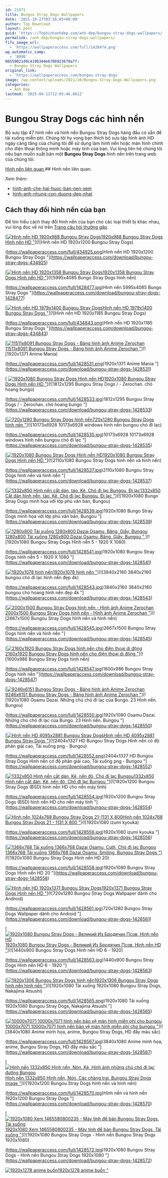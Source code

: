 ```yaml
---
id: 21071
title: Bungou Stray Dogs Wallpapers
date: '2021-10-27T03:26:05+00:00'
author: Top Download
layout: post
guid: 'https://Tophinhanhdep.com/anh-dep/bungou-stray-dogs-wallpapers/'
permalink: /anh-dep/bungou-stray-dogs-wallpapers/
fifu_image_url:
  - 'https://wallpaperaccess.com/full/1428474.png'
wp_automatic_camp:
  - '8098'
06559021d9c419b344e670b923670a7f:
  - Bungou Stray Dogs Wallpapers
original_link:
  - 'https://wallpaperaccess.com/bungou-stray-dogs'
image: /wp-content/uploads/2021/10/Bungou-Stray-Dogs-Wallpapers.png
categories:
  - Ảnh Đẹp
lastmod: '2025-04-11T12:05:46.061Z'
---
```

# Bungou Stray Dogs các hình nền

Bộ sưu tập 47 hình nền và hình nền Bungou Stray Dogs hàng đầu có sẵn để tải xuống miễn phí. Chúng tôi hy vọng bạn thích bộ sưu tập hình ảnh HD ngày càng tăng của chúng tôi để sử dụng làm hình nền hoặc màn hình chính cho điện thoại thông minh hoặc máy tính của bạn. Vui lòng liên hệ chúng tôi nếu bạn muốn xuất bản một **Bungou Stray Dogs** hình nền trên trang web của chúng tôi.

[Hình nền liên quan ](#related) ## Hình nền liên quan.

   
 Xem thêm:

   
- [hinh-anh-che-hai-huoc-ban-nen-xem](https://tophinhanhdep.com/anh-che/hinh-anh-che-hai-huoc-ban-nen-xem/)
- [hinh-anh-nhung-con-duong-dep-nhat](https://tophinhanhdep.com/hinh-nen-dep/hinh-anh-nhung-con-duong-dep-nhat/)

## Cách thay đổi hình nền của bạn

Để tìm hiểu cách thay đổi hình nền của bạn cho các loại thiết bị khác nhau, vui lòng đọc về nó trên [Trang câu hỏi thường gặp](https://tophinhanhdep.com/faq/).

  
[[![Hình nền HD 1920x988 Bungou Stray Dogs](https://wallpaperaccess.com/full/1428474.png)1920x988 Bungou Stray Dogs Hình nền HD "](https://wallpaperaccess.com/download/bungou-stray-dogs-1428474)](![Hình nền HD 1920x1200 Bungou Stray Dogs)

(https://wallpaperaccess.com/full/434925.png)Hình nền HD 1920x1200 Bungou Stray Dogs "](https://wallpaperaccess.com/download/bungou-stray-dogs-434925)

[[![Hình nền HD 1920x1358 Bungou Stray Dogs](https://wallpaperaccess.com/full/1428476.png)1920x1358 Bungou Stray Dogs Hình nền HD "](https://wallpaperaccess.com/download/bungou-stray-dogs-1428476)](![5995x4085 Bungo Stray Dogs hình nền)

(https://wallpaperaccess.com/full/1428477.jpg)Hình nền 5995x4085 Bungo Stray Dogs "](https://wallpaperaccess.com/download/bungou-stray-dogs-1428477)

[[![Hình nền HD 1979x1400 Bungou Stray Dogs](https://wallpaperaccess.com/full/434824.png)Hình nền HD 1979x1400 Bungou Stray Dogs "](https://wallpaperaccess.com/download/bungou-stray-dogs-434824)](![Hình nền HD 1920x1185 Bungou Stray Dogs)

(https://wallpaperaccess.com/full/434843.png)Hình nền HD 1920x1185 Bungou Stray Dogs "](https://wallpaperaccess.com/download/bungou-stray-dogs-434843)

[[![11511x8091 Bungou Stray Dogs - Bảng hình ảnh Anime Zerochan](https://wallpaperaccess.com/full/1428480.jpg)11511x8091 Bungou Stray Dogs - Bảng hình ảnh Anime Zerochan "](https://wallpaperaccess.com/download/bungou-stray-dogs-1428480)](![1920x1371 Anime Mania)

(https://wallpaperaccess.com/full/1428531.png)1920x1371 Anime Mania "](https://wallpaperaccess.com/download/bungou-stray-dogs-1428531)

[ [![1920x1080 Bungou Stray Dogs Hình nền HD](https://wallpaperaccess.com/full/1428532.png)1920x1080 Bungou Stray Dogs Hình nền HD "](https://wallpaperaccess.com/download/bungou-stray-dogs-1428532)](![1812x1295 Bungou Stray Dogs / - Zerochan.  chó hoang bungo)

(https://wallpaperaccess.com/full/1428533.jpg)1812x1295 Bungou Stray Dogs / - Zerochan. chó hoang bungo "](https://wallpaperaccess.com/download/bungou-stray-dogs-1428533)

[[![720x1280 Bungou Stray Dogs hình nền](https://wallpaperaccess.com/full/1428534.jpg)720x1280 Bungou Stray Dogs hình nền "](https://wallpaperaccess.com/download/bungou-stray-dogs-1428534)](![10173x6928 10173x6928 windows hình nền bungou chó đi lạc)

(https://wallpaperaccess.com/full/1428535.jpg)10173x6928 10173x6928 windows hình nền bungou chó đi lạc "](https://wallpaperaccess.com/download/bungou-stray-dogs-1428535)

[[![1920x1080 Bungou Stray Dogs Hình nền HD](https://wallpaperaccess.com/full/1428536.jpg)1920x1080 Bungou Stray Dogs Hình nền HD "](https://wallpaperaccess.com/download/bungou-stray-dogs-1428536)](![2110x1080 Bungou Stray Dogs hình nền và hình nền)

(https://wallpaperaccess.com/full/1428537.jpg)2110x1080 Bungou Stray Dogs hình nền và hình nền "](https://wallpaperaccess.com/download/bungou-stray-dogs-1428537)

[[![1332x850 Hình nền cắt dán, táo, Kẻ, Chó đi lạc Bungou, Đi lạc](https://wallpaperaccess.com/full/1428538.jpg)1332x850 Cắt dán hình nền, táo, Kẻ, Chó đi lạc Bungou, Đi lạc "](https://wallpaperaccess.com/download/bungou-stray-dogs-1428538)](![1920x1080 Bungo Stray Dogs minh họa với lớp phủ văn bản, Bungou)

(https://wallpaperaccess.com/full/1428539.jpg)1920x1080 Bungo Stray Dogs minh họa với lớp phủ văn bản, Bungou "](https://wallpaperaccess.com/download/bungou-stray-dogs-1428539)

[[![1280x800 Tải xuống 1280x800 Dazai Osamu, Băng, Giấy, Bungou](https://wallpaperaccess.com/full/1428540.jpg)1280x800 Tải xuống 1280x800 Dazai Osamu, Băng, Giấy, Bungou " ](https://wallpaperaccess.com/download/bungou-stray-dogs-1428540)](![1920x1080 Bungou Stray Dogs Hình nền 5 - 1920 X 1080)

(https://wallpaperaccess.com/full/1428541.jpg)1920x1080 Bungou Stray Dogs hình nền 5 - 1920 X 1080 "](https://wallpaperaccess.com/download/bungou-stray-dogs-1428541)

[[![1920x1078 hình nền](https://wallpaperaccess.com/full/1428542.png)1920x1078 hình nền "](https://wallpaperaccess.com/download/bungou-stray-dogs-1428542)](![3840x2160 3840x2160 bungou chó đi lạc hình nền đẹp 4k)

(https://wallpaperaccess.com/full/1428543.jpg)3840x2160 3840x2160 bungou chó hoang hình nền đẹp 4k "](https://wallpaperaccess.com/download/bungou-stray-dogs-1428543)

[[![2000x1500 Bungou Stray Dogs hình nền - Hình ảnh Anime Zerochan](https://wallpaperaccess.com/full/1428544.png)2000x1500 Bungou Stray Dogs hình nền - Hình ảnh Anime Zerochan "](https://wallpaperaccess.com/download/bungou-stray-dogs-1428544)](![2667x1500 Bungou Stray Dogs hình nền và hình nền)

(https://wallpaperaccess.com/full/1428545.jpg)2667x1500 Bungou Stray Dogs hình nền và hình nền "](https://wallpaperaccess.com/download/bungou-stray-dogs-1428545)

[[![2160x1920 Bungou Stray Dogs hình nền cho điện thoại di động](https://wallpaperaccess.com/full/1428546.jpg)2160x1920 Bungou Stray Dogs hình nền cho điện thoại di động "](https://wallpaperaccess.com/download/bungou-stray-dogs-1428546)](![1600x986 Bungou Stray Dogs hình nền)

(https://wallpaperaccess.com/full/1428547.jpg)1600x986 Bungou Stray Dogs hình nền "](https://wallpaperaccess.com/download/bungou-stray-dogs-1428547)

[[![9246x6151 Bungou Stray Dogs - Bảng hình ảnh Anime Zerochan](https://wallpaperaccess.com/full/1428549.jpg)9246x6151 Bungou Stray Dogs - Bảng hình ảnh Anime Zerochan "](https://wallpaperaccess.com/download/bungou-stray-dogs-1428549)](![1920x1080 Osamu Dazai.  Những chú chó đi lạc của Bungo.  23 Hình nền.  Bungou)

(https://wallpaperaccess.com/full/1428550.jpg)1920x1080 Osamu Dazai. Những chú chó đi lạc của Bungo. 23 Hình nền. Bungou "](https://wallpaperaccess.com/download/bungou-stray-dogs-1428550)

[[![Hình nền HD 4095x2881 Bungou Stray Dogs](https://wallpaperaccess.com/full/1428551.jpg)Hình nền HD 4095x2881 Bungou Stray Dogs "](https://wallpaperaccess.com/download/bungou-stray-dogs-1428551)](![2404x1327 HD Bungou Stray Dogs Hình nền có độ phân giải cao, Tải xuống png - Bungou)

(https://wallpaperaccess.com/full/1428552.png)2404x1327 HD Bungou Stray Dogs Hình nền có độ phân giải cao, Tải xuống png - Bungou "](https://wallpaperaccess.com/download/bungou-stray-dogs-1428552)

[[![1332x850 Hình nền cắt dán, Kẻ, nền đỏ, Chó đi lạc Bungou](https://wallpaperaccess.com/full/1428553.jpg)1332x850 Hình nền cắt dán, Kẻ, nền đỏ, Chó đi lạc Bungou "](https://wallpaperaccess.com/download/bungou-stray-dogs-1428553)](![1920x1200 Bungou Stray Dogs (BSD) hình nền HD cho nền máy tính)

(https://wallpaperaccess.com/full/1428554.jpg)1920x1200 Bungou Stray Dogs (BSD) hình nền HD cho nền máy tính "](https://wallpaperaccess.com/download/bungou-stray-dogs-1428554)

[[![Hình nền 1024x768 Bungou Stray Dogs 21-1131 X 800](https://wallpaperaccess.com/full/1428555.jpg)Hình nền 1024x768 Bungou Stray Dogs 21 - 1131 X 800 "](https://wallpaperaccess.com/download/bungou-stray-dogs-1428555)](![1920x1080 izumi kyouka)

(https://wallpaperaccess.com/full/1428556.jpg)1920x1080 izumi kyouka "](https://wallpaperaccess.com/download/bungou-stray-dogs-1428556)

[[![1366x768 Tải xuống 1366x768 Dazai Osamu, Cười, Chó đi lạc Bungou](https://wallpaperaccess.com/full/1428557.png)1366x768 Tải xuống 1366x768 Dazai Osamu, Smiling, Bungou Stray Dogs "](https://wallpaperaccess.com/download/bungou-stray-dogs-1428557)](![1920x1080 Bungou Stray Dogs Hình nền HD 20)

(https://wallpaperaccess.com/full/1428558.jpg)1920x1080 Bungou Stray Dogs Hình nền HD 20 "](https://wallpaperaccess.com/download/bungou-stray-dogs-1428558)

[[![Hình nền HD 1920x1371 Bungou Stray Dogs](https://wallpaperaccess.com/full/1428560.png)1920x1371 Bungou Stray Dogs Hình nền HD "](https://wallpaperaccess.com/download/bungou-stray-dogs-1428560)](![720x1280 Bungou Stray Dogs Wallpaper dành cho Android)

(https://wallpaperaccess.com/full/1428561.jpg)720x1280 Bungou Stray Dogs Wallpaper dành cho Android "](https://wallpaperaccess.com/download/bungou-stray-dogs-1428561)

[[![1920x1080 Bungou Stray Dogs - Великий Из Бродячих Псов, Hình nền HD](https://wallpaperaccess.com/full/1428562.jpg)1920x1080 Bungou Stray Dogs - Великий Из Бродячих Псов, Hình nền HD "](https://wallpaperaccess.com/download/bungou-stray-dogs-1428562)](![1440x900 Bungou Stray Dogs Hình nền HD 6 - 1920)

(https://wallpaperaccess.com/full/1428563.jpg)1440x900 Bungou Stray Dogs Hình nền HD 6 - 1920 "](https://wallpaperaccess.com/download/bungou-stray-dogs-1428563)

[[![1920x1306 Bungou Stray Dogs hình nền](https://wallpaperaccess.com/full/1428564.jpg)1920x1306 Bungou Stray Dogs hình nền hình nền "](https://wallpaperaccess.com/download/bungou-stray-dogs-1428564)](![1920x1080 Tải xuống 1920x1080 Bungou Stray Dogs, Nakajima Atsushi)

(https://wallpaperaccess.com/full/1428565.png)1920x1080 Tải xuống 1920x1080 Bungou Stray Dogs, Nakajima Atsushi "](https://wallpaperaccess.com/download/bungou-stray-dogs-1428565)

[[![10000x7071 10000x7071 hình nền bảo vệ màn hình miễn phí cho bungou](https://wallpaperaccess.com/full/1428566.jpg)10000x7071 10000x7071 hình nền bảo vệ màn hình miễn phí cho bungou "](https://wallpaperaccess.com/download/bungou-stray-dogs-1428566)](![3840x1080 Anime minh họa, anime, Bungou Stray Dogs, HD đầy màu sắc)

(https://wallpaperaccess.com/full/1428567.jpg)3840x1080 Anime minh họa, anime, Bungou Stray Dogs, HD đầy màu sắc "](https://wallpaperaccess.com/download/bungou-stray-dogs-1428567)

[[![Hình nền 1332x850 Hình nền, Nón, Kẻ, Hình ảnh những chú chó đi lạc đường Bungou](https://wallpaperaccess.com/full/1428569.jpg)Hình nền 1332x850 Hình nền, Nón, Các chàng trai, Bungou Stray Dogs image "](https://wallpaperaccess.com/download/bungou-stray-dogs-1428569)](![1920x1200 Bungou Stray Dogs hình nền và hình nền)

(https://wallpaperaccess.com/full/1428570.jpg)Hình nền và hình nền 1920x1200 Bungou Stray Dogs "](https://wallpaperaccess.com/download/bungou-stray-dogs-1428570)

[[![1920x1080 Xem 1465580800235 - Máy tính để bàn Bungou Stray Dogs, Tải xuống](https://wallpaperaccess.com/full/1428571.png)1920x1080 Xem 1465580800235 - Máy tính để bàn Bungou Stray Dogs, Tải xuống "](https://wallpaperaccess.com/download/bungou-stray-dogs-1428571)](![1920x1080 Bungou Stray Dogs - Hình nền Bungou Stray Dogs 1920x1080)

(https://wallpaperaccess.com/full/1428572.jpg)1920x1080 Bungou Stray Dogs - Hình nền Bungou Stray Dogs 1920x1080 "](https://wallpaperaccess.com/download/bungou-stray-dogs-1428572)

[![1920x1278 anime buồn](https://wallpaperaccess.com/full/1428573.jpg)1920x1278 anime buồn "](https://wallpaperaccess.com/download/bungou-stray-dogs-1428573)
